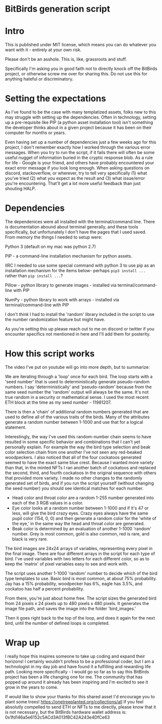# BitBirds generation script
# Intro
This is published under MIT license, which means you can do whatever you want with it - entirely at your own risk.

Please don't be an asshole. This is, like, grassroots and stuff. 

Specifically I'm asking you in good faith not to directly knock off the BitBirds project, or otherwise screw me over for sharing this. Do not use this for anything hateful or discriminatory.

# Setting the expectations
As I've found to be the case with many templatized assets, folks new to this may struggle with setting up the dependencies. Often in technology, setting up a pre-requisite like PIP (a python asset installation tool) isn't something the developer thinks about in a given project because it has been on their computer for months or years. 

Even having set up a number of dependencies just a few weeks ago for this project, I don't remember exactly how I worked through the various error messages. When you try to run the script, if it fails there will often be some useful nugget of information buried in the cryptic response blob. As a rule for life - Google is your friend, and others have probably encountered your exact error message if you look long enough. When asking questions on discord, stackoverflow, or wherever, try to tell very specifically (1) what you've tried (2) what you expect as the result and (3) what issue/error you're encountering. That'll get a lot more useful feedback than just shouting HALP.

# Dependencies
The dependenices were all installed with the terminal/command line. There is documentation abound about terminal generally, and these tools specifically, but unfortunately I don't have the pages that I used saved. From memory the things I needed to setup were:

Python 3 (default on my mac was python 2.7)

PIP - a command-line installation mechanism for python assets. 

IIRC I needed to use some special command with python 3 to use pip as an installation mechanism for the items below- perhaps `pip3 install ...` rather than `pip install ...`?

Pillow - python library to generate images - installed via terminal/command-line with PIP

NumPy - python library to work with arrays - installed via terminal/command-line with PIP

I don't *think* I had to install the 'random' library included in the script to use the number randomization feature but might have.

As you're setting this up please reach out to me on discord or twitter if you encounter specifics not mentioned in here and I'll add them for posterity.

# How this script works
The video I've put on youtube will go into more depth, but to summarize:

We are iterating through a 'loop' once for each bird. The loop starts with a 'seed number' that is used to deterministically generate pseudo-random numbers. I say 'deterministically' and 'pseudo-random' because from the same seed number the 'random' output will always be the same. It's not true random in a security or mathematical sense. I used the most recent ETH block at the time as my seed number - 11981207.

There is then a 'chain' of additional random numbers generated that are used to define all of the various traits of the birds. Many of the attributes generate a random number between 1-1000 and use that for a logical statement. 

Interestingly, the way I've used this random-number chain seems to have resulted in some specific behavior and combinations that I can't yet personally explain. For example the way the bird type selection and beak color selection chain from one another I've not seen any red-beaked woodpeckers. I also noticed that all of the four cockatoos generated seemed to have the exact same blue crest. Because I wanted more variety than that, in the minted NFTs I ran another batch of cockatoos and replaced the second, third, and fourth cockatoos in the original sequence with others that provided more variety. I made no other changes to the randomly generated set of birds, and if you run the script yourself (without changing the seed number) you should see identical matches for each number.

- Head color and throat color are a random 1-255 number generated into each of the 3 RGB values in a color.
- Eye color looks at a random number between 1-1000 and if it's 47 or less, will give the bird crazy eyes. Crazy eyes always have the same pupil color (154, 0, 0) and then generate a random color for the 'white of the eye,' in the same way the head and throat color are generated.
- Beak color is determined by an evaluation of another 1-1000 'random' number. Grey is most common, gold is also common, red is rare, and black is very rare.

The bird images are 24x24 arrays of variables, representing every pixel in the final image. There are four different arrays in the script for each type of bird. I've used variables with two letters for each different color, so as to keep the 'matrix' of pixel variables easy to see and work with. 

The script uses another 1-1000 'random' number to decide which of the bird type templates to use. Basic bird is most common, at about 75% probability. Jay has a 15% probability, woodpecker has 6%, eagle has 3.5%, and cockatoo has half a percent probability.

From there, you're just about home free. The script sizes the generated bird from 24 pixels x 24 pixels up to 480 pixels x 480 pixels. It generates the image file path, and saves the image into the folder 'bird_images.'

Then it goes right back to the top of the loop, and does it again for the next bird, until the number of defined loops is completed. 

# Wrap up
I really hope this inspires someone to take up coding and expand their horizons! I certainly wouldn't profess to be a professional coder, but I am a technologist in my day job and have found it a fulfilling and rewarding life path.  Looking more specifically - I would go so far as to say this BitBirds project has been a life changing one for me. The community that has popped up around it already has been inspiring and I'm excited to see it grow in the years to come.

If would like to show your thanks for this shared asset I'd encourage you to plant some trees! https://onetreeplanted.org/collections/all
If you feel absolutly compelled to send ETH or NFTs to me directly, please know that it is not necessary, but the BitBirds hardware wallet address is: 0x1fd146a5e6152c5ACd3A013fBC42A243e4DfCe63

